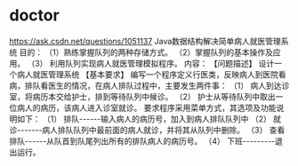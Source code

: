 # doctor
https://ask.csdn.net/questions/1051137
Java数据结构解决简单病人就医管理系统
目的：
（1）​熟练掌握队列的两种存储方式。
（2）​掌握队列的基本操作及应用。
（3） 利用队列实现病人就医管理模拟程序。
内容：
【问题描述】
设计一个病人就医管理系统
【基本要求】
编写一个程序定义行医类，反映病人到医院看病，排队看医生的情况，在病人排队过程中，主要发生两件事：
（1） 病人到达诊室，将病历本交给护士，排到等待队列中候诊。
（2） 护士从等待队列中取出一位病人的病历，该病人进入诊室就诊。
要求程序采用菜单方式，其选项及功能说明如下：
（1） 排队------输入病人的病历号，加入到病人排队队列中
（2） 就诊-------病人排队队列中最前面的病人就诊，并将其从队列中删除。
（3） 查看排队------从队首到队尾列出所有的排队病人的病历号。
（4） 下班---------退出运行。
